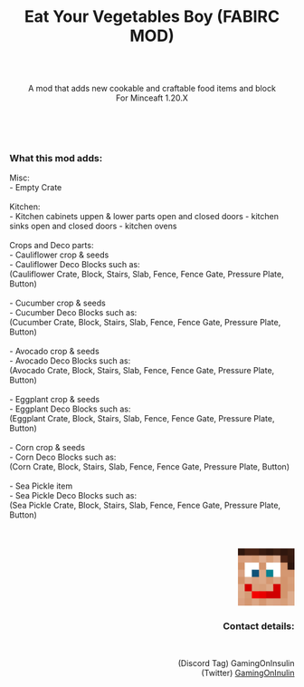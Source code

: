 
<div style="text-align: center;">
  <h1>Eat Your Vegetables Boy (FABIRC MOD)</h1> <br><br>
  <p>A mod that adds new cookable and craftable food items and block <br> 
  For Minceaft 1.20.X</p>
</div>
<br>
<br>
<br>
<div style="text-align: left;">
  <h3>What this mod adds:</h3>
  Misc: 
  <br>
  - Empty Crate
  <br><br>
  Kitchen:
  <br>
  - Kitchen cabinets uppen & lower parts open and closed doors
  - kitchen sinks open and closed doors
  - kitchen ovens
  <br><br>
  Crops and Deco parts:
  <br>
  - Cauliflower crop & seeds<br>
  - Cauliflower Deco Blocks such as:<br> 
  (Cauliflower Crate, Block, Stairs, Slab, Fence, Fence Gate, Pressure Plate, Button)
  <br><br>
  - Cucumber crop & seeds<br>
  - Cucumber Deco Blocks such as:<br> 
  (Cucumber Crate, Block, Stairs, Slab, Fence, Fence Gate, Pressure Plate, Button)
  <br><br>
  - Avocado crop & seeds<br>
  - Avocado Deco Blocks such as:<br> 
  (Avocado Crate, Block, Stairs, Slab, Fence, Fence Gate, Pressure Plate, Button)
  <br><br>
  - Eggplant crop & seeds<br>
  - Eggplant Deco Blocks such as:<br> 
  (Eggplant Crate, Block, Stairs, Slab, Fence, Fence Gate, Pressure Plate, Button)
  <br><br>
  - Corn crop & seeds<br>
  - Corn Deco Blocks such as:<br>
  (Corn Crate, Block, Stairs, Slab, Fence, Fence Gate, Pressure Plate, Button)
  <br><br>
  - Sea Pickle item<br>
  - Sea Pickle Deco Blocks such as:<br>
  (Sea Pickle Crate, Block, Stairs, Slab, Fence, Fence Gate, Pressure Plate, Button)  
</div>
<br>
<br>
<br>
<div style="text-align: right;">
 <img src="src\main\resources\assets\eyvb\icon.png" alt="Mod Icon" width="100" hight="100"/> 
  <br>
  <h3>Contact details:</h3>
  <br>
  <p>
    (Discord Tag) GamingOnInsulin <br>
    (Twitter) <a href="https://twitter.com/GamingOnInsulin">GamingOnInulin</a>
  </p>
</div>
</div>
